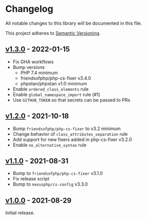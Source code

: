 # Changelog

All notable changes to this library will be documented in this file.

This project adheres to [Semantic Versioning](https://semver.org/spec/v2.0.0.html).

## [v1.3.0](https://github.com/CodeIgniter/coding-standard/compare/v1.2.0...v1.3.0) - 2022-01-15

- Fix GHA workflows
- Bump versions
    - PHP 7.4 minimum
    - friendsofphp/php-cs-fixer v3.4.0
    - phpstan/phpstan v1.0 minimum
- Enable `ordered_class_elements` rule
- Enable `global_namespace_import` rule (#1)
- Use `GITHUB_TOKEN` so that secrets can be passed to PRs

## [v1.2.0](https://github.com/CodeIgniter/coding-standard/compare/v1.1.0...v1.2.0) - 2021-10-18

- Bump `friendsofphp/php-cs-fixer` to v3.2 minimum
- Change behavior of `class_attributes_separation` rule
- Add support for new fixers added in php-cs-fixer v3.2.0
- Enable `no_alternative_syntax` rule

## [v1.1.0](https://github.com/CodeIgniter/coding-standard/compare/v1.0.0...v1.1.0) - 2021-08-31

- Bump to `friendsofphp/php-cs-fixer` v3.1.0
- Fix release script
- Bump to `nexusphp/cs-config` v3.3.0

## [v1.0.0](https://github.com/CodeIgniter/coding-standard/releases/tag/v1.0.0) - 2021-08-29

Initial release.

